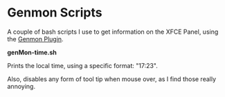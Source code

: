 # Genmon Scripts

A couple of bash scripts I use to get information on the XFCE Panel, using the [Genmon Plugin](https://docs.xfce.org/panel-plugins/xfce4-genmon-plugin).

**genMon-time.sh**

Prints the local time, using a specific format: "17:23".


Also, disables any form of tool tip when mouse over, as I find those really annoying.


